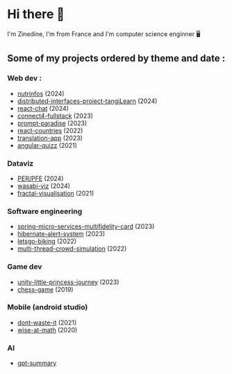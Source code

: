 # Hi there 👋
I'm Zinedine, I'm from France and I'm computer science enginner 🖥️

## Some of my projects ordered by theme and date :   

### Web dev :
- [nutrinfos](https://github.com/ZinedineChelgham/nutrinfos/) (2024)
- [distributed-interfaces-project-tangiLearn](https://github.com/ZinedineChelgham/distributed-interfaces-project-tangiLearn) (2024)
- [react-chat](https://github.com/ZinedineChelgham/ReactChat) (2024)
- [connect4-fullstack](https://github.com/ZinedineChelgham/connect4) (2023)
- [prompt-paradise](https://github.com/ZinedineChelgham/promptParadise) (2023)
- [react-countries](https://github.com/Chelgham-Zinedine/react-countries) (2022)
- [translation-app](https://github.com/ZinedineChelgham/translation-mapping-table) (2023)
- [angular-quizz](https://github.com/ZinedineChelgham/2021-2022-ps6-QuizForSenior) (2021)


### Dataviz
- [PER/PFE](https://github.com/ZinedineChelgham/PER/tree/main/per-38) (2024)
- [wasabi-viz](https://github.com/ZinedineChelgham/data-visualisation) (2024)
- [fractal-visualisation](https://github.com/ZinedineChelgham/Fractal-Visualisation) (2021)

### Software engineering
- [spring-micro-services-multifidelity-card](https://github.com/ZinedineChelgham/micro-services-multi-fidelity-card) (2023)
- [hibernate-alert-system](https://github.com/ZinedineChelgham/alert-system) (2023)
- [letsgo-biking](https://github.com/ZinedineChelgham/letsgo-biking) (2022)
- [multi-thread-crowd-simulation](https://github.com/ZinedineChelgham/projet-concu) (2022)

### Game dev
- [unity-little-princess-journey](https://github.com/IHM-MONDE-VIRTUEL/La-Petite-Princess) (2023)
- [chess-game](https://github.com/ZinedineChelgham/Chess-Game) (2019)

### Mobile (android studio)
- [dont-waste-it](https://github.com/IHM-SI3/Repo-ihm) (2021)
- [wise-at-math](https://github.com/ZinedineChelgham/Mobile-DUT) (2020)

### AI 
- [gpt-summary](https://github.com/ZinedineChelgham/gpt-summary-exercise)
